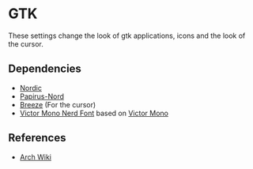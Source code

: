 # GTK

These settings change the look of gtk applications, icons and the look of the
cursor.

## Dependencies

- [Nordic](https://github.com/EliverLara/Nordic)
- [Papirus-Nord](https://github.com/Adapta-Projects/Papirus-Nord)
- [Breeze](https://github.com/KDE/breeze) (For the cursor)
- [Victor Mono Nerd Font](https://github.com/ryanoasis/nerd-fonts) based on
  [Victor Mono](https://github.com/rubjo/victor-mono)

## References

- [Arch Wiki](https://wiki.archlinux.org/title/GTK#Configuration)
